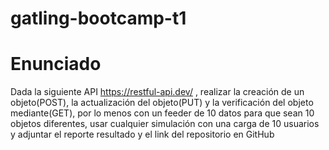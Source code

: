 # gatling-bootcamp-t1

# Enunciado
Dada la siguiente API https://restful-api.dev/ , realizar la creación de un objeto(POST), la actualización del objeto(PUT) y la verificación del objeto mediante(GET), por lo menos con un feeder de 10 datos para que sean 10 objetos diferentes, usar cualquier simulación con una carga de 10 usuarios y adjuntar el reporte resultado y el link del repositorio en GitHub


